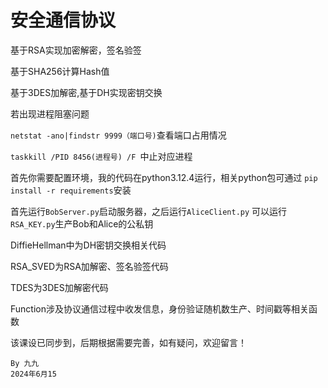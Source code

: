 # 安全通信协议

基于RSA实现加密解密，签名验签 

基于SHA256计算Hash值 

基于3DES加解密,基于DH实现密钥交换

若出现进程阻塞问题

`netstat -ano|findstr 9999（端口号)`查看端口占用情况

`taskkill /PID 8456(进程号) /F `中止对应进程

首先你需要配置环境，我的代码在python3.12.4运行，相关python包可通过
`pip install -r requirements`安装

首先运行`BobServer.py`启动服务器，之后运行`AliceClient.py`
可以运行`RSA_KEY.py`生产Bob和Alice的公私钥

DiffieHellman中为DH密钥交换相关代码

RSA_SVED为RSA加解密、签名验签代码

TDES为3DES加解密代码

Function涉及协议通信过程中收发信息，身份验证随机数生产、时间戳等相关函数

该课设已同步到，后期根据需要完善，如有疑问，欢迎留言！

    By 九九
    2024年6月15
